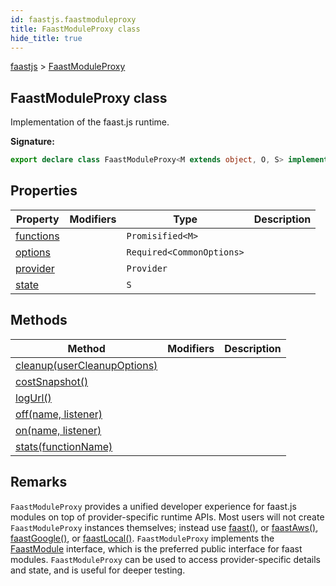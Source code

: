 ```yaml
---
id: faastjs.faastmoduleproxy
title: FaastModuleProxy class
hide_title: true
---
```

[faastjs](./faastjs.md) &gt; [FaastModuleProxy](./faastjs.faastmoduleproxy.md)

## FaastModuleProxy class

Implementation of the faast.js runtime.

<b>Signature:</b>

```typescript
export declare class FaastModuleProxy<M extends object, O, S> implements FaastModule<M> 
```

## Properties

|  Property | Modifiers | Type | Description |
|  --- | --- | --- | --- |
|  [functions](./faastjs.faastmoduleproxy.functions.md) |  | <code>Promisified&lt;M&gt;</code> |  |
|  [options](./faastjs.faastmoduleproxy.options.md) |  | <code>Required&lt;CommonOptions&gt;</code> |  |
|  [provider](./faastjs.faastmoduleproxy.provider.md) |  | <code>Provider</code> |  |
|  [state](./faastjs.faastmoduleproxy.state.md) |  | <code>S</code> |  |

## Methods

|  Method | Modifiers | Description |
|  --- | --- | --- |
|  [cleanup(userCleanupOptions)](./faastjs.faastmoduleproxy.cleanup.md) |  |  |
|  [costSnapshot()](./faastjs.faastmoduleproxy.costsnapshot.md) |  |  |
|  [logUrl()](./faastjs.faastmoduleproxy.logurl.md) |  |  |
|  [off(name, listener)](./faastjs.faastmoduleproxy.off.md) |  |  |
|  [on(name, listener)](./faastjs.faastmoduleproxy.on.md) |  |  |
|  [stats(functionName)](./faastjs.faastmoduleproxy.stats.md) |  |  |

## Remarks

`FaastModuleProxy` provides a unified developer experience for faast.js modules on top of provider-specific runtime APIs. Most users will not create `FaastModuleProxy` instances themselves; instead use [faast()](./faastjs.faast.md)<!-- -->, or [faastAws()](./faastjs.faastaws.md)<!-- -->, [faastGoogle()](./faastjs.faastgoogle.md)<!-- -->, or [faastLocal()](./faastjs.faastlocal.md)<!-- -->. `FaastModuleProxy` implements the [FaastModule](./faastjs.faastmodule.md) interface, which is the preferred public interface for faast modules. `FaastModuleProxy` can be used to access provider-specific details and state, and is useful for deeper testing.
